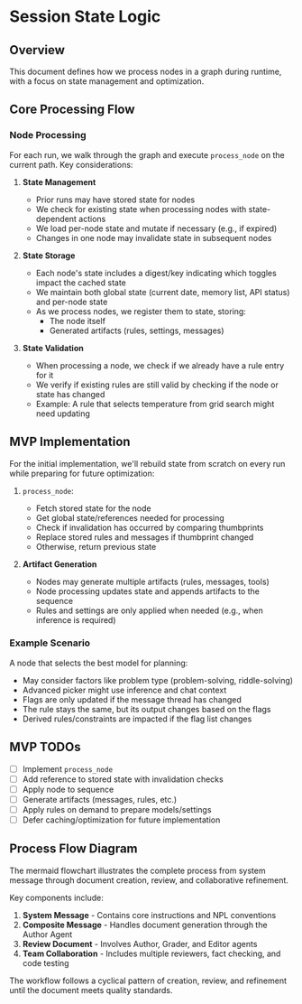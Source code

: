 Session State Logic
========================

## Overview
This document defines how we process nodes in a graph during runtime, with a focus on state management and optimization.

## Core Processing Flow

### Node Processing
For each run, we walk through the graph and execute `process_node` on the current path. Key considerations:

1. **State Management**
    - Prior runs may have stored state for nodes
    - We check for existing state when processing nodes with state-dependent actions
    - We load per-node state and mutate if necessary (e.g., if expired)
    - Changes in one node may invalidate state in subsequent nodes

2. **State Storage**
    - Each node's state includes a digest/key indicating which toggles impact the cached state
    - We maintain both global state (current date, memory list, API status) and per-node state
    - As we process nodes, we register them to state, storing:
        - The node itself
        - Generated artifacts (rules, settings, messages)

3. **State Validation**
    - When processing a node, we check if we already have a rule entry for it
    - We verify if existing rules are still valid by checking if the node or state has changed
    - Example: A rule that selects temperature from grid search might need updating

## MVP Implementation

For the initial implementation, we'll rebuild state from scratch on every run while preparing for future optimization:

1. `process_node`:
    - Fetch stored state for the node
    - Get global state/references needed for processing
    - Check if invalidation has occurred by comparing thumbprints
    - Replace stored rules and messages if thumbprint changed
    - Otherwise, return previous state

2. **Artifact Generation**
    - Nodes may generate multiple artifacts (rules, messages, tools)
    - Node processing updates state and appends artifacts to the sequence
    - Rules and settings are only applied when needed (e.g., when inference is required)

### Example Scenario
A node that selects the best model for planning:
- May consider factors like problem type (problem-solving, riddle-solving)
- Advanced picker might use inference and chat context
- Flags are only updated if the message thread has changed
- The rule stays the same, but its output changes based on the flags
- Derived rules/constraints are impacted if the flag list changes

## MVP TODOs
- [ ] Implement `process_node`
- [ ] Add reference to stored state with invalidation checks
- [ ] Apply node to sequence
- [ ] Generate artifacts (messages, rules, etc.)
- [ ] Apply rules on demand to prepare models/settings
- [ ] Defer caching/optimization for future implementation

## Process Flow Diagram
The mermaid flowchart illustrates the complete process from system message through document creation, review, and collaborative refinement.

Key components include:
1. **System Message** - Contains core instructions and NPL conventions
2. **Composite Message** - Handles document generation through the Author Agent
3. **Review Document** - Involves Author, Grader, and Editor agents
4. **Team Collaboration** - Includes multiple reviewers, fact checking, and code testing

The workflow follows a cyclical pattern of creation, review, and refinement until the document meets quality standards.
